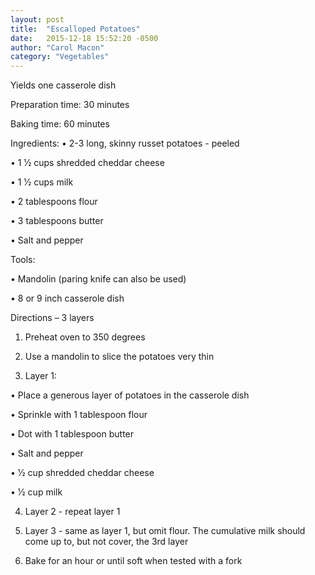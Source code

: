 ```yaml
---
layout: post
title:  "Escalloped Potatoes"
date:   2015-12-18 15:52:20 -0500
author: "Carol Macon"
category: "Vegetables"
---
```

Yields one casserole dish 

Preparation time: 30 minutes 

Baking time: 60 minutes

Ingredients:
• 2-3 long, skinny russet potatoes - peeled

• 1 1⁄2 cups shredded cheddar cheese

• 1 1⁄2 cups milk

• 2 tablespoons flour

• 3 tablespoons butter

• Salt and pepper

Tools:

• Mandolin (paring knife can also be used)

• 8 or 9 inch casserole dish

Directions – 3 layers

1. Preheat oven to 350 degrees

2. Use a mandolin to slice the potatoes very thin

3. Layer 1:

• Place a generous layer of potatoes in the casserole dish

• Sprinkle with 1 tablespoon flour

• Dot with 1 tablespoon butter

• Salt and pepper

• 1⁄2 cup shredded cheddar cheese

• 1⁄2 cup milk

4. Layer 2 - repeat layer 1

5. Layer 3 - same as layer 1, but omit flour. The cumulative milk should come up to, but not cover, the 3rd layer

6. Bake for an hour or until soft when tested with a fork
